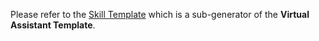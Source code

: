 Please refer to the [Skill Template](../../Virtual-Assistant-Template/typescript/generator-botbuilder-assistant/README.md) which is a sub-generator of the **Virtual Assistant Template**.
